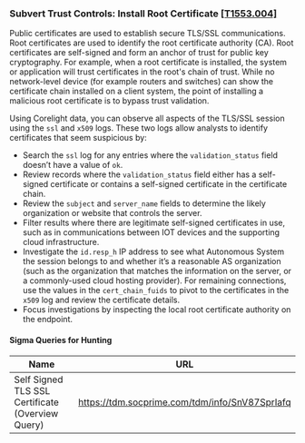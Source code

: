 ### Subvert Trust Controls: Install Root Certificate [\[T1553.004\]](https://attack.mitre.org/techniques/T1553/004)

Public certificates are used to establish secure TLS/SSL communications. Root certificates are used to identify the root certificate authority (CA). Root certificates are self-signed and form an anchor of trust for public key cryptography. For example, when a root certificate is installed, the system or application will trust certificates in the root's chain of trust. While no network-level device (for example routers and switches) can show the certificate chain installed on a client system, the point of installing a malicious root certificate is to bypass trust validation.

Using Corelight data, you can observe all aspects of the TLS/SSL session using the `ssl` and  `x509` logs. These two logs allow analysts to identify certificates that seem suspicious by:

- Search the `ssl` log for any entries where the `validation_status` field doesn’t have a value of `ok`.
- Review records where the `validation_status` field either has a self-signed certificate or contains a self-signed certificate in the certificate chain.
- Review the `subject` and `server_name` fields to determine the likely organization or website that controls the server.
- Filter results where there are legitimate self-signed certificates in use, such as in communications between IOT devices and the supporting cloud infrastructure.
- Investigate the `id.resp_h` IP address to see what Autonomous System the session belongs to and whether it’s a reasonable AS organization (such as the organization that matches the information on the server, or a commonly-used cloud hosting provider).
For remaining connections, use the values in the `cert_chain_fuids` to pivot to the certificates in the `x509` log and review the certificate details.
- Focus investigations by inspecting the local root certificate authority on the endpoint.

#### Sigma Queries for Hunting

|Name|URL|
|--|--|
|Self Signed TLS SSL Certificate (Overview Query)|https://tdm.socprime.com/tdm/info/SnV87SprIafq |

